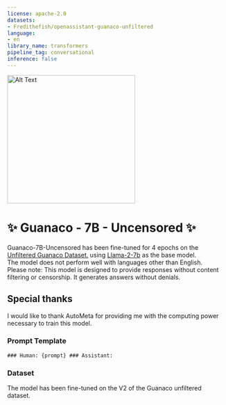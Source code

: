 ```yaml
---
license: apache-2.0
datasets:
- Fredithefish/openassistant-guanaco-unfiltered
language:
- en
library_name: transformers
pipeline_tag: conversational
inference: false
---
```


<img src="https://huggingface.co/Fredithefish/Guanaco-3B-Uncensored/resolve/main/Guanaco-Uncensored.jpg" alt="Alt Text" width="295"/>

# ✨ Guanaco - 7B - Uncensored ✨


Guanaco-7B-Uncensored has been fine-tuned for 4 epochs on the [Unfiltered Guanaco Dataset.](https://huggingface.co/datasets/Fredithefish/openassistant-guanaco-unfiltered) using [Llama-2-7b](https://hf.co/meta-llama/Llama-2-7b-hf) as the base model.
<br>The model does not perform well with languages other than English.
<br>Please note: This model is designed to provide responses without content filtering or censorship. It generates answers without denials.

## Special thanks
I would like to thank AutoMeta for providing me with the computing power necessary to train this model.


### Prompt Template
```
### Human: {prompt} ### Assistant:
```

### Dataset
The model has been fine-tuned on the V2 of the Guanaco unfiltered dataset.
